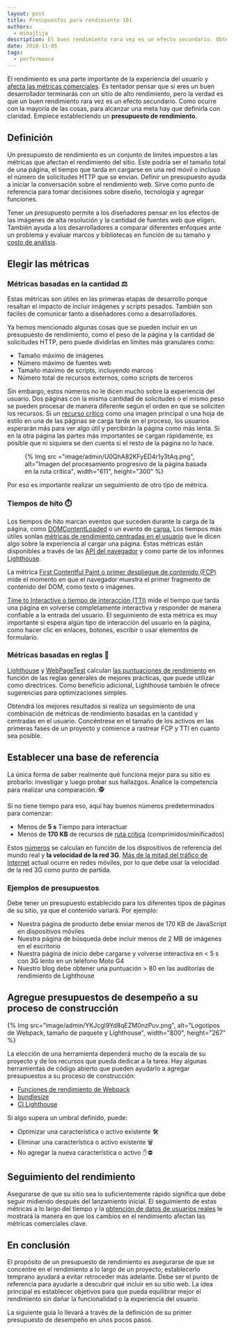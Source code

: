 ```yaml
---
layout: post
title: Presupuestos para rendimiento 101
authors:
  - mihajlija
description: El buen rendimiento rara vez es un efecto secundario. Obtenga información sobre los presupuestos de rendimiento y cómo pueden encaminarlo hacia el éxito.
date: 2018-11-05
tags:
  - performance
---
```


El rendimiento es una parte importante de la experiencia del usuario y [afecta las métricas comerciales](https://wpostats.com/). Es tentador pensar que si eres un buen desarrollador terminarás con un sitio de alto rendimiento, pero la verdad es que un buen rendimiento rara vez es un efecto secundario. Como ocurre con la mayoría de las cosas, para alcanzar una meta hay que definirla con claridad. Empiece estableciendo un **presupuesto de rendimiento**.

## Definición

Un presupuesto de rendimiento es un conjunto de límites impuestos a las métricas que afectan el rendimiento del sitio. Este podría ser el tamaño total de una página, el tiempo que tarda en cargarse en una red móvil o incluso el número de solicitudes HTTP que se envían. Definir un presupuesto ayuda a iniciar la conversación sobre el rendimiento web. Sirve como punto de referencia para tomar decisiones sobre diseño, tecnología y agregar funciones.

Tener un presupuesto permite a los diseñadores pensar en los efectos de las imágenes de alta resolución y la cantidad de fuentes web que eligen. También ayuda a los desarrolladores a comparar diferentes enfoques ante un problema y evaluar marcos y bibliotecas en función de su tamaño y [costo de análisis](https://medium.com/@addyosmani/the-cost-of-javascript-in-2018-7d8950fbb5d4).

## Elegir las métricas

### Métricas basadas en la cantidad ⚖️

Estas métricas son útiles en las primeras etapas de desarrollo porque resaltan el impacto de incluir imágenes y scripts pesados. También son fáciles de comunicar tanto a diseñadores como a desarrolladores.

Ya hemos mencionado algunas cosas que se pueden incluir en un presupuesto de rendimiento, como el peso de la página y la cantidad de solicitudes HTTP, pero puede dividirlas en límites más granulares como:

- Tamaño máximo de imágenes
- Número máximo de fuentes web
- Tamaño máximo de scripts, incluyendo marcos
- Número total de recursos externos, como scripts de terceros

Sin embargo, estos números no le dicen mucho sobre la experiencia del usuario. Dos páginas con la misma cantidad de solicitudes o el mismo peso se pueden procesar de manera diferente según el orden en que se soliciten los recursos. Si un [recurso crítico](https://developers.google.com/web/fundamentals/performance/critical-rendering-path/) como una imagen principal o una hoja de estilo en una de las páginas se carga tarde en el proceso, los usuarios esperarán más para ver algo útil y percibirán la página como más lenta. Si en la otra página las partes más importantes se cargan rápidamente, es posible que ni siquiera se den cuenta si el resto de la página no lo hace.

<figure class="w-figure">{% Img src ="image/admin/U0QhA82KFyED4r1y3tAq.png", alt="Imagen del procesamiento progresivo de la página basada en la ruta crítica", width="611", height="300" %}</figure>

Por eso es importante realizar un seguimiento de otro tipo de métrica.

### Tiempos de hito ⏱️

Los tiempos de hito marcan eventos que suceden durante la carga de la página, como [DOMContentLoaded](https://developer.mozilla.org/docs/Web/Events/DOMContentLoaded) o un evento de [carga.](https://developer.mozilla.org/docs/Web/Events/load) Los tiempos más útiles sonlas  [métricas de rendimiento centradas en el usuario](https://developers.google.com/web/fundamentals/performance/user-centric-performance-metrics) que le dicen algo sobre la experiencia al cargar una página. Estas métricas están disponibles a través de las [API del navegador](https://developers.google.com/web/fundamentals/performance/user-centric-performance-metrics#measuring_these_metrics_on_real_users_devices) y como parte de los informes [Lighthouse](https://developers.google.com/web/tools/lighthouse/).

La métrica [First Contentful Paint o primer despliegue de contenido (FCP)](/first-contentful-paint) mide el momento en que el navegador muestra el primer fragmento de contenido del DOM, como texto o imágenes.

[Time to Interactive o tiempo de interacción (TTI)](/interactive) mide el tiempo que tarda una página en volverse completamente interactiva y responder de manera confiable a la entrada del usuario. El seguimiento de esta métrica es muy importante si espera algún tipo de interacción del usuario en la página, como hacer clic en enlaces, botones, escribir o usar elementos de formulario.

### Métricas basadas en reglas 💯

[Lighthouse](https://developers.google.com/web/tools/lighthouse/) y [WebPageTest](https://www.webpagetest.org/) calculan [las puntuaciones de rendimiento](https://developers.google.com/web/tools/lighthouse/scoring#perf-scoring) en función de las reglas generales de mejores prácticas, que puede utilizar como directrices. Como beneficio adicional, Lighthouse también le ofrece sugerencias para optimizaciones simples.

Obtendrá los mejores resultados si realiza un seguimiento de una combinación de métricas de rendimiento basadas en la cantidad y centradas en el usuario. Concéntrese en el tamaño de los activos en las primeras fases de un proyecto y comience a rastrear FCP y TTI en cuanto sea posible.

## Establecer una base de referencia

La única forma de saber realmente qué funciona mejor para su sitio es probarlo: investigar y luego probar sus hallazgos. Analice la competencia para realizar una comparación. 🕵️

Si no tiene tiempo para eso, aquí hay buenos números predeterminados para comenzar:

- Menos de **5 s** Tiempo para interactuar
- Menos de **170 KB** de recursos de [ruta crítica](https://developers.google.com/web/fundamentals/performance/critical-rendering-path/) (comprimidos/minificados)

Estos [números](https://infrequently.org/2017/10/can-you-afford-it-real-world-web-performance-budgets/) se calculan en función de los dispositivos de referencia del mundo real y **la velocidad de la red 3G**. [Más de la mitad del tráfico de Internet](https://www.statista.com/statistics/277125/share-of-website-traffic-coming-from-mobile-devices/) actual ocurre en redes móviles, por lo que debe usar la velocidad de la red 3G como punto de partida.

### Ejemplos de presupuestos

Debe tener un presupuesto establecido para los diferentes tipos de páginas de su sitio, ya que el contenido variará. Por ejemplo:

- Nuestra página de producto debe enviar menos de 170 KB de JavaScript en dispositivos móviles
- Nuestra página de búsqueda debe incluir menos de 2 MB de imágenes en el escritorio
- Nuestra página de inicio debe cargarse y volverse interactiva en &lt; 5 s con 3G lento en un teléfono Moto G4
- Nuestro blog debe obtener una puntuación &gt; 80 en las auditorías de rendimiento de Lighthouse

## Agregue presupuestos de desempeño a su proceso de construcción

{% Img src="image/admin/YKJcgI9Yd8qEZM0nzPuv.png", alt="Logotipos de Webpack, tamaño de paquete y Lighthouse", width="800", height="267" %}

La elección de una herramienta dependerá mucho de la escala de su proyecto y de los recursos que pueda dedicar a la tarea. Hay algunas herramientas de código abierto que pueden ayudarlo a agregar presupuestos a su proceso de construcción:

- [Funciones de rendimiento de Webpack](https://webpack.js.org/configuration/performance/)
- [bundlesize](https://github.com/siddharthkp/bundlesize)
- [CI Lighthouse](https://github.com/GoogleChrome/lighthouse-ci)

Si algo supera un umbral definido, puede:

- Optimizar una característica o activo existente 🛠️
- Eliminar una característica o activo existente 🗑️
- No agregar la nueva característica o activo ✋⛔

## Seguimiento del rendimiento

Asegurarse de que su sitio sea lo suficientemente rápido significa que debe seguir midiendo después del lanzamiento inicial. El seguimiento de estas métricas a lo largo del tiempo y la [obtención de datos de usuarios reales](https://developers.google.com/web/fundamentals/performance/navigation-and-resource-timing/) le mostrará la manera en que los cambios en el rendimiento afectan las métricas comerciales clave.

## En conclusión

El propósito de un presupuesto de rendimiento es asegurarse de que se concentre en el rendimiento a lo largo de un proyecto; establecerlo temprano ayudará a evitar retroceder más adelante. Debe ser el punto de referencia para ayudarle a descubrir qué incluir en su sitio web. La idea principal es establecer objetivos para que pueda equilibrar mejor el rendimiento sin dañar la funcionalidad o la experiencia del usuario.

La siguiente guía lo llevará a través de la definición de su primer presupuesto de desempeño en unos pocos pasos.
